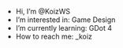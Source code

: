 - Hi, I’m @KoizWS
- I’m interested in: Game Design
- I’m currently learning: GDot 4
- How to reach me: _koiz

<!---
KoizWS/KoizWS is a ✨ special ✨ repository because its `README.md` (this file) appears on your GitHub profile.
You can click the Preview link to take a look at your changes.
--->
